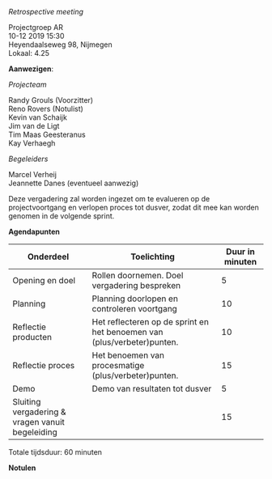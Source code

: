 _Retrospective meeting_

Projectgroep AR  
10-12 2019 15:30  
Heyendaalseweg 98, Nijmegen  
Lokaal: 4.25

**Aanwezigen**:

_Projecteam_

Randy Grouls (Voorzitter)  
Reno Rovers (Notulist)  
Kevin van Schaijk  
Jim van de Ligt  
Tim Maas Geesteranus  
Kay Verhaegh

_Begeleiders_

Marcel Verheij  
Jeannette Danes (eventueel aanwezig)

Deze vergadering zal worden ingezet om te evalueren op de projectvoortgang en
verlopen proces tot dusver, zodat dit mee kan worden genomen in de volgende
sprint.

**Agendapunten**

| **Onderdeel**                                    | **Toelichting**                                                         | **Duur in minuten** |
| ------------------------------------------------ | ----------------------------------------------------------------------- | ------------------- |
| Opening en doel                                  | Rollen doornemen. Doel vergadering bespreken                            | 5                   |
| Planning                                         | Planning doorlopen en controleren voortgang                             | 10                  |
| Reflectie producten                              | Het reflecteren op de sprint en het benoemen van (plus/verbeter)punten. | 10                  |
| Reflectie proces                                 | Het benoemen van procesmatige (plus/verbeter)punten.                    | 15                  |
| Demo                                             | Demo van resultaten tot dusver                                          | 5                   |
| Sluiting vergadering & vragen vanuit begeleiding |                                                                         | 15                  |

Totale tijdsduur: 60 minuten

**Notulen**